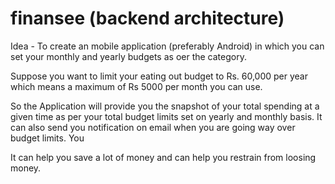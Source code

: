 # finansee (backend architecture)
Idea -
To create an mobile application (preferably Android) in which you can set your monthly and yearly budgets as oer the category.

Suppose you want to limit your eating out budget to Rs. 60,000 per year which means a maximum of Rs 5000 per month you can use.

So the Application will provide you the snapshot of your total spending at a given time as per your total budget limits set on yearly and monthly basis. It can also send you notification on email when you are going way over budget limits. You

It can help you save a lot of money and can help you restrain from loosing money.